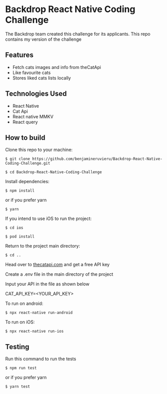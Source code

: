 # Backdrop React Native Coding Challenge
The Backdrop team created this challenge for its applicants. This repo contains my version of the challenge
## Features
- Fetch cats images and info from theCatApi
- Like favourite cats
- Stores liked cats lists locally

## Technologies Used
- React Native
- Cat Api
- React native MMKV
- React query


## How to build
Clone this repo to your machine: 
```
$ git clone https://github.com/benjamineruvieru/Backdrop-React-Native-Coding-Challenge.git
```
```
$ cd Backdrop-React-Native-Coding-Challenge
```
Install dependencies: 
```
$ npm install
```
or if you prefer yarn
```
$ yarn
```

If you intend to use iOS to run the project: 
```
$ cd ios
```
```
$ pod install
```
Return to the project main directory: 
```
$ cd ..
```
Head over to [thecatapi.com]('https://thecatapi.com) and get a free API key 

Create a .env file in the main directory of the project

Input your API in the file as shown below

CAT_API_KEY=<YOUR_API_KEY>

To run on android: 
```
$ npx react-native run-android
```
To run on iOS: 
```
$ npx react-native run-ios
```

## Testing
Run this command to run the tests
```
$ npm run test
```
or if you prefer yarn
```
$ yarn test
```